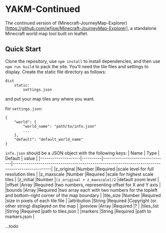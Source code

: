 # YAKM-Continued

The continued version of (Minecraft-JourneyMap-Explorer)[https://github.com/wfjsw/Minecraft-JourneyMap-Explorer], a standalone Minecraft world map tool built on leaflet.

## Quick Start
Clone the repository, use `npm install` to install dependencies, and then use `npm run build` to pack the site.
You'll need the tile files and settings to display.
Create the static file directory as follows:
```
dist
    static:
        settings.json  
```
and put your map tiles any where you want.

for `settings.json`:
```
{
    "world": {
        "world_name": "path/to/info.json"
        ...
    },
    "default": "default_world_name"
}
```

`info.json` should be a JSON object with the following keys:
|        Name        |   Type   | Default                        |     value                                                                                       |
|--------------------|----------|--------------------------------|-------------------------------------------------------------------------------------------------|
|z_original          |Number    |Required                        |scale level for full resolution tiles                                                            |
|z_maxscale          |Number    |Required                        |scale for highest scale tiles                                                                    |
|z_initial           |Number    |`(z_original + z_maxscale)/2`   |default zoom level                                                                               |
|offset              |Array     |Required                        |two numbers, representing offset for X and Y axis                                                |
|bounds              |Array     |Required                        |two array each with two numbers for the topleft and bottom-right corner of the map boundary      |
|tile_size           |Number    |Required                        |size in pixels of each tile file                                                                 |
|attribution         |String    |Required                        |Copyright (or other string) displayed on the map                                                 |
|preview             |Array     |Required                        |?                                                                                                |
|tiles_list          |String    |Required                        |path to tiles.json                                                                               |
|markers             |String    |Required                        |path to markers.json                                                                             |

...todo